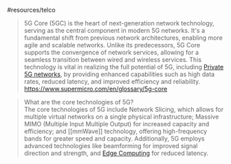 #resources/telco 

> 5G Core (5GC) is the heart of next-generation network technology, serving as the central component in modern 5G networks. It's a fundamental shift from previous network architectures, enabling more agile and scalable networks. Unlike its predecessors, 5G Core supports the convergence of network services, allowing for a seamless transition between wired and wireless services. This technology is vital in realizing the full potential of 5G, including [Private 5G networks](https://www.supermicro.com/en/glossary/5g-ran), by providing enhanced capabilities such as high data rates, reduced latency, and improved efficiency and reliability.
> https://www.supermicro.com/en/glossary/5g-core

> What are the core technologies of 5G?  
    The core technologies of 5G include Network Slicing, which allows for multiple virtual networks on a single physical infrastructure; Massive MIMO (Multiple Input Multiple Output) for increased capacity and efficiency; and [[mmWave]] technology, offering high-frequency bands for greater speed and capacity. Additionally, 5G employs advanced technologies like beamforming for improved signal direction and strength, and [Edge Computing](https://www.supermicro.com/en/glossary/edge-computing) for reduced latency.
